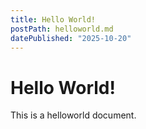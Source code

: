```yaml
---
title: Hello World!
postPath: helloworld.md
datePublished: "2025-10-20"
---
```


# Hello World!

This is a helloworld document.

